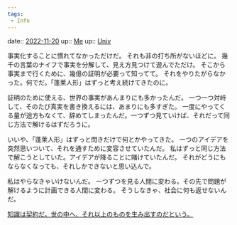 ```yaml
---
tags:
 - Info
---
```


date:: [2022-11-20](/Daily_Note/2022-11-20.md)
up:: [Me](../Bar/Novel/Chaos/Me.md)
up:: [Univ](../Bar/Univ.md)

事実化することに慣れてなかっただけだ。
それも非の打ち所がないほどに。
幾千の言葉のナイフで事実を分解して、見え方見つけて遊んでただけ。
そこから事実まで行くために、幾億の証明が必要って知ってて。
それをやりたがらなかった。何でだ。「蓬莱人形」はずっと考え続けてきたのに。

証明のために使える、世界の事実があんまりにも多かったんだ。
一つ一つ対峙して、そのたび真実を書き換えるには、あまりにも多すぎた。
一度にやってくる量が途方もなくて、辞めてしまったんだ。一つずつ見ていけば、それだって同じ方法で解けるはずだろうに。

いいや、「蓬莱人形」はずっと閃きだけで何とかやってきた。
一つのアイデアを突然思いついて、それを通すために変容させていたんだ。
私はずっと同じ方法で解こうとしていた。アイデアが降ることに賭けていたんだ。
それがどうにもならなくなっても、それしかできないと思い込んで。

私はやらなきゃいけないんだ。
一つずつを見る人間に変わる。その先で問題が解けるように計画できる人間に変わる。
そうしなきゃ、社会に何も返せないんだ。

[知識は契約だ。世の中へ、それ以上のものを生み出すのだという。](知識は契約だ。世の中へ、それ以上のものを生み出すのだという。.md)